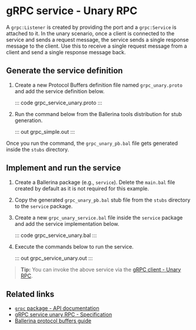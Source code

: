 # gRPC service - Unary RPC

A `grpc:Listener` is created by providing the port and a `grpc:Service` is attached to it. In the unary scenario, once a client is connected to the service and sends a request message, the service sends a single response message to the client. Use this to receive a single request message from a client and send a single response message back.

## Generate the service definition

1. Create a new Protocol Buffers definition file named `grpc_unary.proto` and add the service definition below.

    ::: code grpc_service_unary.proto :::

2. Run the command below from the Ballerina tools distribution for stub generation.

   ::: out grpc_simple.out :::

Once you run the command, the `grpc_unary_pb.bal` file gets generated inside the `stubs` directory.

## Implement and run the service

1. Create a Ballerina package (e.g., `service`). Delete the `main.bal` file created by default as it is not required for this example.

2. Copy the generated `grpc_unary_pb.bal` stub file from the `stubs` directory to the  `service` package.

3. Create a new `grpc_unary_service.bal` file inside the `service` package and add the service implementation below.

   ::: code grpc_service_unary.bal :::

4. Execute the commands below to run the service.

   ::: out grpc_service_unary.out :::

>**Tip:** You can invoke the above service via the [gRPC client - Unary RPC](/learn/by-example/grpc-client-unary/).

## Related links
- [`grpc` package - API documentation](https://lib.ballerina.io/ballerina/grpc/latest)
- [gRPC service unary RPC - Specification](/spec/grpc/#41-simple-rpc)
- [Ballerina protocol buffers guide](/learn/cli-documentation/grpc/)
